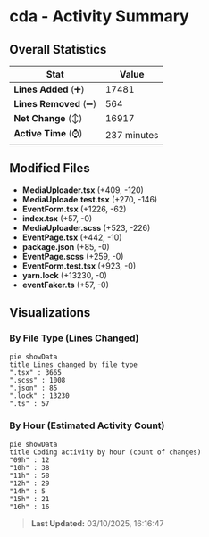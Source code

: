 # cda - Activity Summary 

## Overall Statistics

| Stat                   | Value                                                             |
| ---------------------- | ----------------------------------------------------------------- |
| **Lines Added** (➕)   | 17481                                          |
| **Lines Removed** (➖) | 564                                        |
| **Net Change** (↕)    | 16917                |
| **Active Time** (⌚)   | 237 minutes |


## Modified Files
- **MediaUploader.tsx** (+409, -120)
- **MediaUploade.test.tsx** (+270, -146)
- **EventForm.tsx** (+1226, -62)
- **index.tsx** (+57, -0)
- **MediaUploader.scss** (+523, -226)
- **EventPage.tsx** (+442, -10)
- **package.json** (+85, -0)
- **EventPage.scss** (+259, -0)
- **EventForm.test.tsx** (+923, -0)
- **yarn.lock** (+13230, -0)
- **eventFaker.ts** (+57, -0)

## Visualizations

### By File Type (Lines Changed)

```mermaid
pie showData
title Lines changed by file type
".tsx" : 3665
".scss" : 1008
".json" : 85
".lock" : 13230
".ts" : 57
```

### By Hour (Estimated Activity Count)

```mermaid
pie showData
title Coding activity by hour (count of changes)
"09h" : 12
"10h" : 38
"11h" : 58
"12h" : 29
"14h" : 5
"15h" : 21
"16h" : 16
```


> **Last Updated:** 03/10/2025, 16:16:47